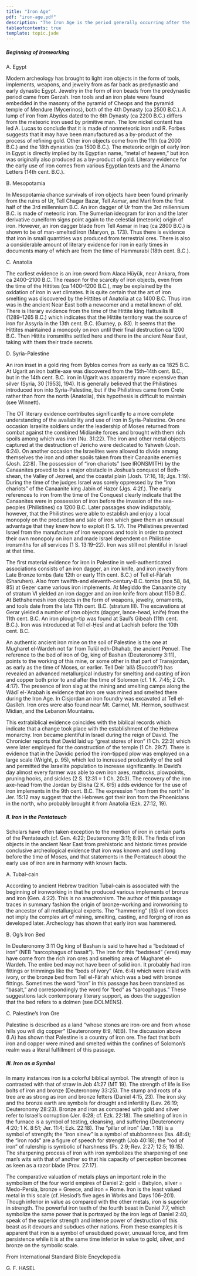 ```yaml
---
title: "Iron Age"
pdf: "iron-age.pdf"
description: "The Iron Age is the period generally occurring after the Bronze Age, marked by the prevalent use of iron, dates roughly 1300 BC to 700 AD."
tableofcontents: true
template: topic.jade
---
```


##### Beginning of Ironworking

A. Egypt 

Modern archeology has brought to light iron objects in the form of tools, implements, weapons, and jewelry from as far back as predynastic and early dynastic Egypt. Jewelry in the form of iron beads from the predynastic period came from Gerzah. Iron tools and an iron plate were found embedded in the masonry of the pyramid of Cheops and the pyramid temple of Mendure (Mycerinos), both of the 4th Dynasty (ca 2500 B.C.). A lump of iron from Abydos dated to the 6th Dynasty (ca 2200 B.C.) differs from the meteoric iron used by primitive man. The low nickel content has led A. Lucas to conclude that it is made of nonmeteoric iron and R. Forbes suggests that it may have been manufactured as a by-product of the process of refining gold. Other iron objects come from the 11th (ca 2000 B.C.) and the 18th dynasties (ca 1500 B.C.). The meteoric origin of early iron in Egypt is directly implied by its Egyptian name, “metal of heaven,” but iron was originally also produced as a by-product of gold. Literary evidence for the early use of iron comes from various Egyptian texts and the Amarna Letters (14th cent. B.C.).

B. Mesopotamia 

In Mesopotamia chance survivals of iron objects have been found primarily from the ruins of Ur, Tell Chagar Bazar, Tell Asmar, and Mari from the first half of the 3rd millennium B.C. An iron dagger of Ur from the 3rd millennium B.C. is made of meteoric iron. The Sumerian ideogram for iron and the later derivative cuneiform signs point again to the celestial (meteoric) origin of iron. However, an iron dagger blade from Tell Asmar in Iraq (ca 2800 B.C.) is shown to be of man-smelted iron (Maryon, p. 173). Thus there is evidence that iron in small quantities was produced from terrestrial ores. There is also a considerable amount of literary evidence for iron in early times in documents many of which are from the time of Hammurabi (18th cent. B.C.).

C. Anatolia

The earliest evidence is an iron sword from Alaca Hüyük, near Ankara, from ca 2400–2100 B.C. The reason for the scarcity of iron objects, even from the time of the Hittites (ca 1400–1200 B.C.), may be explained by the oxidation of iron in wet climates. It is quite certain that the art of iron smelting was discovered by the Hittites of Anatolia at ca 1400 B.C. Thus iron was in the ancient Near East both a newcomer and a metal known of old. There is literary evidence from the time of the Hittite king Hattusilis III (1289–1265 B.C.) which indicates that the Hittite territory was the source of iron for Assyria in the 13th cent. B.C. (Gurney, p. 83). It seems that the Hittites maintained a monopoly on iron until their final destruction ca 1200 B.C. Then Hittite ironsmiths settled here and there in the ancient Near East, taking with them their trade secrets.

D. Syria-Palestine 

An iron inset in a gold ring from Byblos comes from as early as ca 1825 B.C. At Ugarit an iron battle-axe was discovered from the 15th–14th cent. B.C., but in the 14th cent. B.C. iron in Ugarit was apparently more expensive than silver (Syria, 30 [1953], 194). It is generally believed that the Philistines introduced iron into Syria-Palestine, but if the Philistines came from Crete rather than from the north (Anatolia), this hypothesis is difficult to maintain (see Winnett).

The OT literary evidence contributes significantly to a more complete understanding of the availability and use of iron in Syria-Palestine. On one occasion Israelite soldiers under the leadership of Moses returned from combat against the combined Midianite forces and brought with them rich spoils among which was iron (Nu. 31:22). The iron and other metal objects captured at the destruction of Jericho were dedicated to Yahweh (Josh. 6:24). On another occasion the Israelites were allowed to divide among themselves the iron and other spoils taken from their Canaanite enemies (Josh. 22:8). The possession of “iron chariots” (see IRONSMITH) by the Canaanites proved to be a major obstacle in Joshua’s conquest of Beth-shean, the Valley of Jezreel, and the coastal plain (Josh. 17:16, 18; Jgs. 1:19). During the time of the judges Israel was sorely oppressed by the “iron chariots” of the Canaanite king Jabin of Hazor (Jgs. 4:2f.). The early references to iron from the time of the Conquest clearly indicate that the Canaanites were in possession of iron before the invasion of the sea-peoples (Philistines) ca 1200 B.C. Later passages show indisputably, however, that the Philistines were able to establish and enjoy a local monopoly on the production and sale of iron which gave them an unusual advantage that they knew how to exploit (1 S. 17). The Philistines prevented Israel from the manufacture of iron weapons and tools in order to protect their own monopoly on iron and made Israel dependent on Philistine ironsmiths for all services (1 S. 13:19–22). Iron was still not plentiful in Israel at that time.

The first material evidence for iron in Palestine in well-authenticated associations consists of an iron dagger, an iron knife, and iron jewelry from Late Bronze tombs (late 12th or early 11th cent. B.C.) of Tell el-Fârʿah (Sharuhen). Also from twelfth-and eleventh-century-B.C. tombs (nos 58, 84, 85) at Gezer came various iron implements. At Megiddo the Canaanite city of stratum VI yielded an iron dagger and an iron knife from about 1150 B.C. At Bethshemesh iron objects in the form of weapons, jewelry, ornaments, and tools date from the late 11th cent. B.C. (stratum III). The excavations at Gerar yielded a number of iron objects (dagger, lance-head, knife) from the 11th cent. B.C. An iron plough-tip was found at Saul’s Gibeah (11th cent. B.C.). Iron was introduced at Tell el-Ḥesī and at Lachish before the 10th cent. B.C.

An authentic ancient iron mine on the soil of Palestine is the one at Mugharet el-Wardeh not far from Tulûl edh-Dhahab, the ancient Penuel. The reference to the bed of iron of Og, king of Bashan (Deuteronomy 3:11), points to the working of this mine, or some other in that part of Transjordan, as early as the time of Moses, or earlier. Tell Deir ʿallā (Succoth?) has revealed an advanced metallurgical industry for smelting and casting of iron and copper both prior to and after the time of Solomon (cf. 1 K. 7:45; 2 Ch. 4:17). The presence of iron slag at the mining and smelting camps along the Wâdī el-ʿArabah is evidence that iron ore was mined and smelted there during the Iron Age. In Cisjordan an iron foundry was excavated at Tell el-Qasîleh. Iron ores were also found near Mt. Carmel, Mt. Hermon, southwest Midian, and the Lebanon Mountains.

This extrabiblical evidence coincides with the biblical records which indicate that a change took place with the establishment of the Hebrew monarchy. Iron became plentiful in Israel during the reign of David. The Chronicler reports that David laid up “great stores of iron” (1 Ch. 22:3) which were later employed for the construction of the temple (1 Ch. 29:7). There is evidence that in the Davidic period the iron-tipped plow was employed on a large scale (Wright, p. 95), which led to increased productivity of the soil and permitted the Israelite population to increase significantly. In David’s day almost every farmer was able to own iron axes, mattocks, plowpoints, pruning hooks, and sickles (2 S. 12:31 = 1 Ch. 20:3). The recovery of the iron axe-head from the Jordan by Elisha (2 K. 6:5) adds evidence for the use of iron implements in the 9th cent. B.C. The expression “iron from the north” in Jer. 15:12 may suggest that the Hebrews got their iron from the Phoenicians in the north, who probably brought it from Anatolia (Ezk. 27:12, 19).

##### II. Iron in the Pentateuch

Scholars have often taken exception to the mention of iron in certain parts of the Pentateuch (cf. Gen. 4:22; Deuteronomy 3:11; 8:9). The finds of iron objects in the ancient Near East from prehistoric and historic times provide conclusive archeological evidence that iron was known and used long before the time of Moses, and that statements in the Pentateuch about the early use of iron are in harmony with known facts.

A. Tubal-cain 

According to ancient Hebrew tradition Tubal-cain is associated with the beginning of ironworking in that he produced various implements of bronze and iron (Gen. 4:22). This is no anachronism. The author of this passage traces in summary fashion the origin of bronze-working and ironworking to the ancestor of all metallurgical experts. The “hammering” (lṭš) of iron does not imply the complex art of mining, smelting, casting, and forging of iron as developed later. Archeology has shown that early iron was hammered.

B. Og’s Iron Bed 

In Deuteronomy 3:11 Og king of Bashan is said to have had a “bedstead of iron” (NEB “sarcophagus of basalt”). The iron for this “bedstead” (ʿereś) may have come from the rich iron ores and smelting area of Mugharet el-Wardeh. The entire bed may not have been of solid iron. It probably had iron fittings or trimmings like the “beds of ivory” (Am. 6:4) which were inlaid with ivory, or the bronze bed from Tell el-Fârʿah which was a bed with bronze fittings. Sometimes the word “iron” in this passage has been translated as “basalt,” and correspondingly the word for “bed” as “sarcophagus.” These suggestions lack contemporary literary support, as does the suggestion that the bed refers to a dolmen (see DOLMENS).

C. Palestine’s Iron Ore 

Palestine is described as a land “whose stones are iron-ore and from whose hills you will dig copper” (Deuteronomy 8:9, NEB). The discussion above (I.A) has shown that Palestine is a country of iron ore. The fact that both iron and copper were mined and smelted within the confines of Solomon’s realm was a literal fulfillment of this passage.

##### III. Iron as a Symbol

In many instances iron is a colorful biblical symbol. The strength of iron is contrasted with that of straw in Job 41:27 (MT 19). The strength of life is like bolts of iron and bronze (Deuteronomy 33:25). The stump and roots of a tree are as strong as iron and bronze fetters (Daniel 4:15, 23). The iron sky and the bronze earth are symbols for drought and infertility (Lev. 26:19; Deuteronomy 28:23). Bronze and iron as compared with gold and silver refer to Israel’s corruption (Jer. 6:28; cf. Ezk. 22:18). The smelting of iron in the furnace is a symbol of testing, cleansing, and suffering (Deuteronomy 4:20; 1 K. 8:51; Jer. 11:4; Ezk. 22:18). The “pillar of iron” (Jer. 1:18) is a symbol of strength; the “iron sinew” is a symbol of stubbornness (Isa. 48:4); the “iron rods” are a figure of speech for strength (Job 40:18); the “rod of iron” of rulership is symbolic of harshness (Ps. 2:9; Rev. 2:27; 12:5; 19:15). The sharpening process of iron with iron symbolizes the sharpening of one man’s wits with that of another so that his capacity of perception becomes as keen as a razor blade (Prov. 27:17).

The comparative valuation of metals plays an important role in the symbolism of the four world empires of Daniel 2: gold = Babylon, silver = Medo-Persia, bronze = Greece, and iron = Rome. Iron is the least valued metal in this scale (cf. Hesiod’s five ages in Works and Days 106–201). Though inferior in value as compared with the other metals, iron is superior in strength. The powerful iron teeth of the fourth beast in Daniel 7:7, which symbolize the same power that is portrayed by the iron legs of Daniel 2:40, speak of the superior strength and intense power of destruction of this beast as it devours and subdues other nations. From these examples it is apparent that iron is a symbol of unsubdued power, unusual force, and firm persistence while it is at the same time inferior in value to gold, silver, and bronze on the symbolic scale.

From International Standard Bible Encyclopedia

G. F. HASEL

